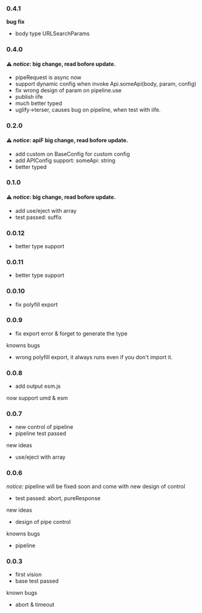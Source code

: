 ### 0.4.1
**bug fix**
- body type URLSearchParams

### 0.4.0
#### ⚠ _notice_: big change, read bofore update.
- pipeRequest is async now
- support dynamic config when invoke Api.someApi(body, param, config)
- fix wrong design of param on pipeline.use
- publish iife
- much better typed
- uglify->terser, causes bug on pipeline, when test with iife.

### 0.2.0
#### ⚠ _notice_: apiF big change, read bofore update.
- add custom on BaseConfig for custom config
- add APIConfig support: someApi: string
- better typed

### 0.1.0
#### ⚠ _notice_: big change, read bofore update.
- add use/eject with array
- test passed: suffix

### 0.0.12
- better type support

### 0.0.11
- better type support

### 0.0.10
- fix polyfill export

### 0.0.9
- fix export error & forget to generate the type

knowns bugs
- wrong polyfill export, it always runs even if you don't import it.

### 0.0.8
- add output esm.js

now support umd & esm

### 0.0.7
- new control of pipeline
- pipeline test passed

new ideas
- use/eject with array

### 0.0.6
_notice:_ pipeline will be fixed soon and come with new design of control
- test passed: abort, pureResponse

new ideas
- design of pipe control

knowns bugs
* pipeline

### 0.0.3
- first vision
- base test passed

known bugs
* abort & timeout